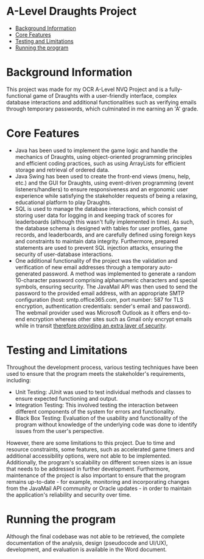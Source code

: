 # A-Level Draughts Project

<!--ts-->
   * [Background Information](#background-information)
   * [Core Features](#core-features)
   * [Testing and Limitations](#testing-and-limitations)
   * [Running the program](#running-the-program)

<!--te-->

# Background Information

This project was made for my OCR A-Level NVQ Project and is a fully-functional game of Draughts with a user-friendly interface, complex database interactions and additional functionalities such as verifying emails through temporary passwords, which culminated in me earning an 'A' grade.

# Core Features

- Java has been used to implement the game logic and handle the mechanics of Draughts, using object-oriented programming principles and efficient coding practices, such as using ArrayLists for efficient storage and retrieval of ordered data. 
- Java Swing has been used to create the front-end views (menu, help, etc.) and the GUI for Draughts, using event-driven programming (event listeners/handlers) to ensure responsiveness and an ergonomic user experience while satisfying the stakeholder requests of being a relaxing, educational platform to play Draughts. 
- SQL is used to manage the database interactions, which consist of storing user data for logging in and keeping track of scores for leaderboards (although this wasn't fully implemented in time). As such, the database schema is designed with tables for user profiles, game records, and leaderboards, and are carefully defined using foreign keys and constraints to maintain data integrity. Furthermore, prepared statements are used to prevent SQL injection attacks, ensuring the security of user-database interactions.
- One additional functionality of the project was the validation and verification of new email addresses through a temporary auto-generated password. A method was implemented to generate a random 10-character password comprising alphanumeric characters and special symbols, ensuring security. The JavaMail API was then used to send the password to the provided email address, with an appropriate SMTP configuration (host: smtp.office365.com, port number: 587 for TLS encryption, authentication credentials: sender's email and password). The webmail provider used was Microsoft Outlook as it offers end-to-end encryption whereas other sites such as Gmail only encrypt emails while in transit [therefore providing an extra layer of security](https://www.contactmonkey.com/blog/outlook-vs-gmail-for-business-email#:~:text=Both%20services%20also%20offer%20different,employees%20stay%20alert%20and%20safe.).

# Testing and Limitations

Throughout the development process, various testing techniques have been used to ensure that the program meets the stakeholder's requirements, including:

- Unit Testing: JUnit was used to test individual methods and classes to ensure expected functioning and output.
- Integration Testing: This involved testing the interaction between different components of the system for errors and functionality.
- Black Box Testing: Evaluation of the usability and functionality of the program without knowledge of the underlying code was done to identify issues from the user's perspective.

However, there are some limitations to this project. Due to time and resource constraints, some features, such as accelerated game timers and additional accessibility options, were not able to be implemented. Additionally, the program's scalability on different screen sizes is an issue that needs to be addressed in further development. Furthermore, maintenance of the project is also important to ensure that the program remains up-to-date - for example, monitoring and incorporating changes from the JavaMail API community or Oracle updates - in order to maintain the application's reliability and security over time.

# Running the program

Although the final codebase was not able to be retrieved, the complete documentation of the analysis, design (pseudocode and UI/UX), development, and evaluation is available in the Word document.
